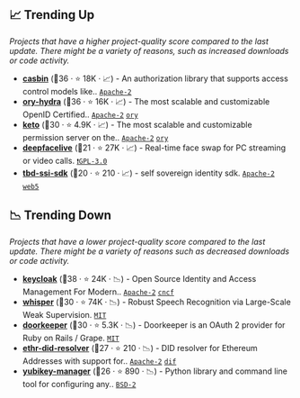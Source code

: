 ## 📈 Trending Up

_Projects that have a higher project-quality score compared to the last update. There might be a variety of reasons, such as increased downloads or code activity._

- <b><a href="https://github.com/casbin/casbin">casbin</a></b> (🥇36 ·  ⭐ 18K · 📈) - An authorization library that supports access control models like.. <code><a href="http://bit.ly/3nYMfla">Apache-2</a></code>
- <b><a href="https://github.com/ory/hydra">ory-hydra</a></b> (🥈36 ·  ⭐ 16K · 📈) - The most scalable and customizable OpenID Certified.. <code><a href="http://bit.ly/3nYMfla">Apache-2</a></code> <a href="https://www.ory.sh/"><code>ory</code></a>
- <b><a href="https://github.com/ory/keto">keto</a></b> (🥈30 ·  ⭐ 4.9K · 📈) - The most scalable and customizable permission server on the.. <code><a href="http://bit.ly/3nYMfla">Apache-2</a></code> <a href="https://www.ory.sh/"><code>ory</code></a>
- <b><a href="https://github.com/iperov/DeepFaceLive">deepfacelive</a></b> (🥉21 ·  ⭐ 27K · 📈) - Real-time face swap for PC streaming or video calls. <code><a href="http://bit.ly/2M0xdwT">❗️GPL-3.0</a></code>
- <b><a href="https://github.com/TBD54566975/ssi-sdk">tbd-ssi-sdk</a></b> (🥈20 ·  ⭐ 210 · 📈) - self sovereign identity sdk. <code><a href="http://bit.ly/3nYMfla">Apache-2</a></code> <a href="https://developer.tbd.website/"><code>web5</code></a>

## 📉 Trending Down

_Projects that have a lower project-quality score compared to the last update. There might be a variety of reasons such as decreased downloads or code activity._

- <b><a href="https://github.com/keycloak/keycloak">keycloak</a></b> (🥇38 ·  ⭐ 24K · 📉) - Open Source Identity and Access Management For Modern.. <code><a href="http://bit.ly/3nYMfla">Apache-2</a></code> <a href="https://www.cncf.io/"><code>cncf</code></a>
- <b><a href="https://github.com/openai/whisper">whisper</a></b> (🥉30 ·  ⭐ 74K · 📉) - Robust Speech Recognition via Large-Scale Weak Supervision. <code><a href="http://bit.ly/34MBwT8">MIT</a></code>
- <b><a href="https://github.com/doorkeeper-gem/doorkeeper">doorkeeper</a></b> (🥈30 ·  ⭐ 5.3K · 📉) - Doorkeeper is an OAuth 2 provider for Ruby on Rails / Grape. <code><a href="http://bit.ly/34MBwT8">MIT</a></code>
- <b><a href="https://github.com/decentralized-identity/ethr-did-resolver">ethr-did-resolver</a></b> (🥇27 ·  ⭐ 210 · 📉) - DID resolver for Ethereum Addresses with support for.. <code><a href="http://bit.ly/3nYMfla">Apache-2</a></code> <a href="https://identity.foundation/"><code>dif</code></a>
- <b><a href="https://github.com/Yubico/yubikey-manager">yubikey-manager</a></b> (🥈26 ·  ⭐ 890 · 📉) - Python library and command line tool for configuring any.. <code><a href="http://bit.ly/3rqEWVr">BSD-2</a></code>

